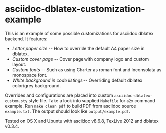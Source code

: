asciidoc-dblatex-customization-example
======================================

This is an example of some possible customizations for asciidoc dblatex
backend. It features:

* *Letter paper size* -- How to override the default A4 paper size in dblatex.
* *Custom cover page* -- Cover page with company logo and custom layout.
* *Custom fonts* -- Such as using Charter as roman font and Inconsolata as monospace font.
* *White background in code listings* -- Overriding default dblatex color/grey background.

Overrides and configurations are placed into custom
`asciidoc-dblatex-custom.sty` style file. Take a look into supplied `Makefile`
for `a2x` command example. Run `make clean pdf` to build PDF from asciidoc
source `example.txt`. The output should look like `output/example.pdf`.

Tested on OS X and Ubuntu with asciidoc v8.6.8, TexLive 2012 and dblatex v0.3.4.

